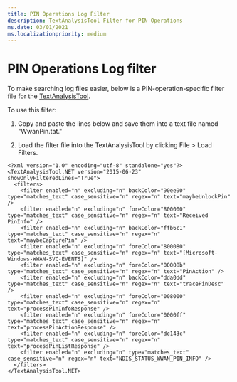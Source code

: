 ```yaml
---
title: PIN Operations Log Filter
description: TextAnalysisTool Filter for PIN Operations
ms.date: 03/01/2021
ms.localizationpriority: medium
---
```


# PIN Operations Log filter

To make searching log files easier, below is a PIN-operation-specific filter file for the [TextAnalysisTool](https://github.com/TextAnalysisTool/Releases). 

To use this filter:
 
1. Copy and paste the lines below and save them into a text file named "WwanPin.tat." 

2. Load the filter file into the TextAnalysisTool by clicking File > Load Filters.

```
<?xml version="1.0" encoding="utf-8" standalone="yes"?>
<TextAnalysisTool.NET version="2015-06-23" showOnlyFilteredLines="True">
  <filters>
    <filter enabled="n" excluding="n" backColor="90ee90" type="matches_text" case_sensitive="n" regex="n" text="maybeUnlockPin" />
    <filter enabled="n" excluding="n" foreColor="800000" type="matches_text" case_sensitive="n" regex="n" text="Received PinInfo" />
    <filter enabled="n" excluding="n" backColor="ffb6c1" type="matches_text" case_sensitive="n" regex="n" text="maybeCapturePin" />
    <filter enabled="n" excluding="n" foreColor="800080" type="matches_text" case_sensitive="n" regex="n" text="[Microsoft-Windows-WWAN-SVC-EVENTS]" />
    <filter enabled="n" excluding="n" foreColor="00008b" type="matches_text" case_sensitive="n" regex="n" text="PinAction" />
    <filter enabled="n" excluding="n" backColor="dda0dd" type="matches_text" case_sensitive="n" regex="n" text="tracePinDesc" />
    <filter enabled="n" excluding="n" foreColor="008000" type="matches_text" case_sensitive="n" regex="n" text="processPinInfoResponse" />
    <filter enabled="n" excluding="n" foreColor="0000ff" type="matches_text" case_sensitive="n" regex="n" text="processPinActionResponse" />
    <filter enabled="n" excluding="n" foreColor="dc143c" type="matches_text" case_sensitive="n" regex="n" text="processPinListResponse" />
    <filter enabled="n" excluding="n" type="matches_text" case_sensitive="n" regex="n" text="NDIS_STATUS_WWAN_PIN_INFO" />
  </filters>
</TextAnalysisTool.NET>
```